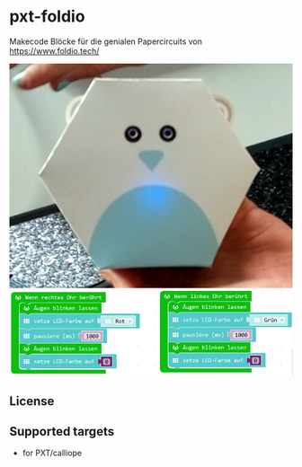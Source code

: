 # pxt-foldio
Makecode Blöcke für die genialen Papercircuits von https://www.foldio.tech/

![](https://github.com/MKleinSB/pxt-foldio/blob/master/foldio2.png) 
![](https://github.com/MKleinSB/pxt-foldio/blob/master/foldio1.png) 


## License



## Supported targets

* for PXT/calliope


